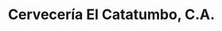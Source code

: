 ---
title: "Cervecería El Catatumbo, C.A."
url: /ciudad-guayana-san-felix/cerveceria-el-catatumbo-c-a/
shop: alcohol
---